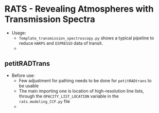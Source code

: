 # RATS - Revealing Atmospheres with Transmission Spectra
 - Usage:
    - `Template_transmission_spectroscopy.py` shows a typical pipeline to reduce `HARPS` and `ESPRESSO` data of transit.
    - 
## petitRADTrans
 - Before use:
    - Few adjustment for pathing needs to be done for `petitRADtrans` to be usable
    - The main importing one is location of high-resolution line lists, through the `OPACITY_LIST_LOCATION` variable in the `rats.modeling_CCF.py` file
    - 
